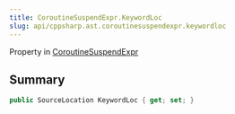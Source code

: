 ```yaml
---
title: CoroutineSuspendExpr.KeywordLoc
slug: api/cppsharp.ast.coroutinesuspendexpr.keywordloc
---
```

Property in [CoroutineSuspendExpr](/api/cppsharp/ast/coroutinesuspendexpr)

## Summary



```csharp
public SourceLocation KeywordLoc { get; set; }
```

